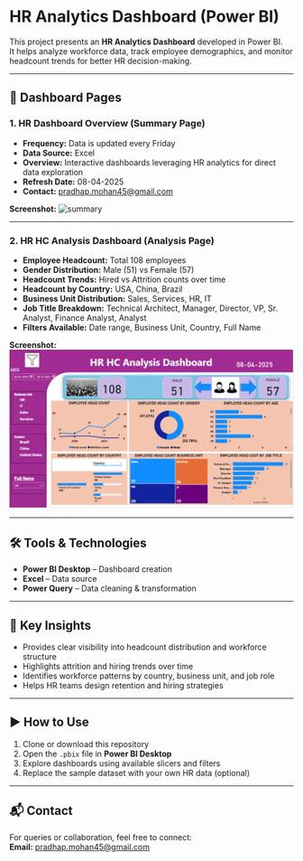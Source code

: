 # HR Analytics Dashboard (Power BI)

This project presents an **HR Analytics Dashboard** developed in Power BI.  
It helps analyze workforce data, track employee demographics, and monitor headcount trends for better HR decision-making.  

---

## 📌 Dashboard Pages  

### 1. HR Dashboard Overview (Summary Page)  
- **Frequency:** Data is updated every Friday  
- **Data Source:** Excel  
- **Overview:** Interactive dashboards leveraging HR analytics for direct data exploration  
- **Refresh Date:** 08-04-2025  
- **Contact:** pradhap.mohan45@gmail.com  

**Screenshot:** 
<img width="1265" height="721" alt="summary" src="https://github.com/user-attachments/assets/0d5c854c-aa5c-42b5-9449-76499c3f9bbd" />
 

---

### 2. HR HC Analysis Dashboard (Analysis Page)  
- **Employee Headcount:** Total 108 employees  
- **Gender Distribution:** Male (51) vs Female (57)  
- **Headcount Trends:** Hired vs Attrition counts over time  
- **Headcount by Country:** USA, China, Brazil  
- **Business Unit Distribution:** Sales, Services, HR, IT  
- **Job Title Breakdown:** Technical Architect, Manager, Director, VP, Sr. Analyst, Finance Analyst, Analyst  
- **Filters Available:** Date range, Business Unit, Country, Full Name  

**Screenshot:**  
![Analysis](analysis.png)  

---

## 🛠 Tools & Technologies  
- **Power BI Desktop** – Dashboard creation  
- **Excel** – Data source  
- **Power Query** – Data cleaning & transformation  

---

## 🚀 Key Insights  
- Provides clear visibility into headcount distribution and workforce structure  
- Highlights attrition and hiring trends over time  
- Identifies workforce patterns by country, business unit, and job role  
- Helps HR teams design retention and hiring strategies  

---

## ▶️ How to Use  
1. Clone or download this repository  
2. Open the `.pbix` file in **Power BI Desktop**  
3. Explore dashboards using available slicers and filters  
4. Replace the sample dataset with your own HR data (optional)  

---

## 📬 Contact  
For queries or collaboration, feel free to connect:  
**Email:** pradhap.mohan45@gmail.com  
